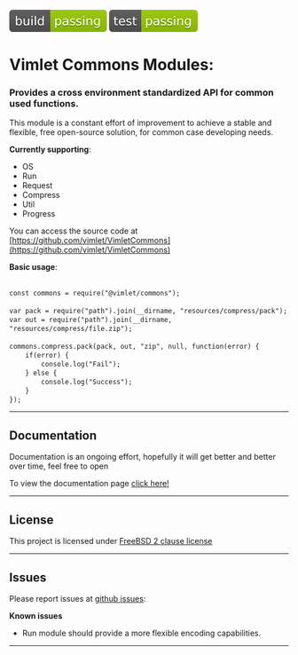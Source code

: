 [//]: # (badges)

![build](https://raw.githubusercontent.com/vimlet/VimletCommons/master/badges/build.svg?raw=true "Build")
![test](https://raw.githubusercontent.com/vimlet/VimletCommons/master/badges/test.svg?raw=true "Test")

[//]: # (badges)

# Vimlet Commons Modules:

### Provides a cross environment standardized API for common used functions. 

This module is a constant effort of improvement to achieve a stable and flexible, free open-source solution, for common case developing needs.

**Currently supporting**:

- OS
- Run
- Request
- Compress
- Util
- Progress

You can access the source code at [https://github.com/vimlet/VimletCommons](https://github.com/vimlet/VimletCommons)

**Basic usage**:

```

const commons = require("@vimlet/commons");

var pack = require("path").join(__dirname, "resources/compress/pack");
var out = require("path").join(__dirname, "resources/compress/file.zip");

commons.compress.pack(pack, out, "zip", null, function(error) {
    if(error) {
        console.log("Fail");
    } else {
        console.log("Success");
    }
});

```

--------------------------------------------------------------------------

## Documentation
Documentation is an ongoing effort, hopefully it will get better and better over time, feel free to open 

To view the documentation page [click here!](https://rawgit.com/vimlet/VimletCommons/master/docs/node/api/index.html)

--------------------------------------------------------------------------

## License 
This project is licensed under [FreeBSD 2 clause license](https://spdx.org/licenses/BSD-2-Clause-FreeBSD.html#licenseText)

--------------------------------------------------------------------------

## Issues
Please report issues at [github issues](https://github.com/vimlet/VimletCommons):

**Known issues**
- Run module should provide a more flexible encoding capabilities.

--------------------------------------------------------------------------